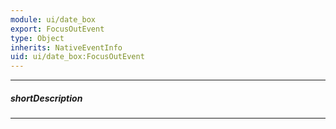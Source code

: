 ```yaml
---
module: ui/date_box
export: FocusOutEvent
type: Object
inherits: NativeEventInfo
uid: ui/date_box:FocusOutEvent
---
```

---
##### shortDescription
<!-- Description goes here -->

---
<!-- Description goes here -->